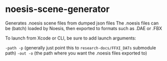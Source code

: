 # noesis-scene-generator

Generates .noesis scene files from dumped json files
The .noesis files can be (batch) loaded by Noesis, then exported to formats such as .DAE or .FBX


To launch from Xcode or CLI, be sure to add launch arguments:

`-path -p` (generally just point this to `research-docs/FFXI_DATs` submodule path)
`-out -o` (the path where you want the .noesis files exported to)
